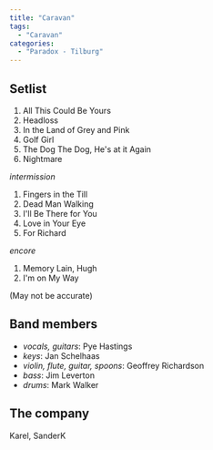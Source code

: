 ```yaml
---
title: "Caravan"
tags:
  - "Caravan"
categories:
  - "Paradox - Tilburg"
---
```

Setlist
-------
1. All This Could Be Yours
1. Headloss
1. In the Land of Grey and Pink
1. Golf Girl
1. The Dog The Dog, He's at it Again
1. Nightmare

_intermission_

1. Fingers in the Till
1. Dead Man Walking
1. I'll Be There for You
1. Love in Your Eye
1. For Richard

_encore_

1. Memory Lain, Hugh
1. I'm on My Way

(May not be accurate)

Band members
------------
* _vocals, guitars_: Pye Hastings
* _keys_: Jan Schelhaas
* _violin, flute, guitar, spoons_: Geoffrey Richardson
* _bass_: Jim Leverton
* _drums_: Mark Walker

The company
-----------
Karel, SanderK
